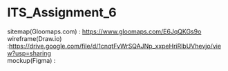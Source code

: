 # ITS_Assignment_6

sitemap(Gloomaps.com) :  https://www.gloomaps.com/E6JqQKGs9o<br>
wireframe(Draw.io)    :https://drive.google.com/file/d/1cnqtFvWrSQAJNp_xxpeHriRlbUVhevjo/view?usp=sharing<br>
mockup(Figma)         :<br>
